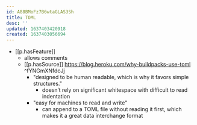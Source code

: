 ```yaml
---
id: A88BMoFz7B6wtaGLAS3Sh
title: TOML
desc: ''
updated: 1637403420918
created: 1637403056694
---
```


- [[p.hasFeature]]
  - allows comments
  - [[p.hasSource]] https://blog.heroku.com/why-buildpacks-use-toml ^fYNGmXNfdcJj
    - "designed to be human readable, which is why it favors simple structures."
      - doesn’t rely on significant whitespace with difficult to read indentation
    - "easy for machines to read and write"
      - can append to a TOML file without reading it first, which makes it a great data interchange format
